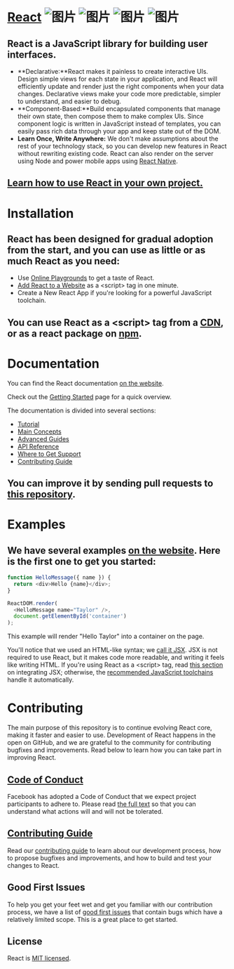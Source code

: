 # [React](https://reactjs.org/) ![图片](https://camo.githubusercontent.com/890acbdcb87868b382af9a4b1fac507b9659d9bf/68747470733a2f2f696d672e736869656c64732e696f2f62616467652f6c6963656e73652d4d49542d626c75652e737667) ![图片](https://camo.githubusercontent.com/ecb8a503e646dc22ccb59b73ba287c5229580f49/68747470733a2f2f696d672e736869656c64732e696f2f6e706d2f762f72656163742e7376673f7374796c653d666c6174) ![图片](https://camo.githubusercontent.com/bfd84ed5d0e5c8d97aea6d7a83aed84ba1a0b191/68747470733a2f2f636972636c6563692e636f6d2f67682f66616365626f6f6b2f72656163742e7376673f7374796c653d736869656c6426636972636c652d746f6b656e3d3a636972636c652d746f6b656e) ![图片](https://camo.githubusercontent.com/d4e0f63e9613ee474a7dfdc23c240b9795712c96/68747470733a2f2f696d672e736869656c64732e696f2f62616467652f5052732d77656c636f6d652d627269676874677265656e2e737667)
## React is a JavaScript library for building user interfaces.

* **Declarative:**React makes it painless to create interactive UIs. Design simple views for each state in your application, and React will efficiently update and render just the right components when your data changes. Declarative views make your code more predictable, simpler to understand, and easier to debug.
* **Component-Based:**Build encapsulated components that manage their own state, then compose them to make complex UIs. Since component logic is written in JavaScript instead of templates, you can easily pass rich data through your app and keep state out of the DOM.
* **Learn Once, Write Anywhere:**
We don't make assumptions about the rest of your technology stack, so you can develop new features in React without rewriting existing code. React can also render on the server using Node and power mobile apps using [React Native](https://reactnative.dev/).
## [Learn how to use React in your own project.](https://reactjs.org/docs/getting-started.html)
# Installation
## React has been designed for gradual adoption from the start, and **you can use as little or as much React as you need:**
* Use [Online Playgrounds]() to get a taste of React.
* [Add React to a Website]() as a \<script> tag in one minute.
* Create a New React App if you're looking for a powerful JavaScript toolchain.
## You can use React as a \<script> tag from a [CDN](), or as a react package on [npm]().
# Documentation
You can find the React documentation [on the website]().

Check out the [Getting Started]() page for a quick overview.

The documentation is divided into several sections:
* [Tutorial]()
* [Main Concepts]()
* [Advanced Guides]()
* [API Reference]()
* [Where to Get Support]()
* [Contributing Guide]()

## You can improve it by sending pull requests to [this repository]().

# Examples

## We have several examples [on the website](). Here is the first one to get you started:
```js
function HelloMessage({ name }) {
  return <div>Hello {name}</div>;
}

ReactDOM.render(
  <HelloMessage name="Taylor" />,
  document.getElementById('container')
);
```
This example will render "Hello Taylor" into a container on the page.

You'll notice that we used an HTML-like syntax; we [call it JSX](). JSX is not required to use React, but it makes code more readable, and writing it feels like writing HTML. If you're using React as a \<script> tag, read [this section]() on integrating JSX; otherwise, the [recommended JavaScript toolchains]() handle it automatically.

# Contributing

The main purpose of this repository is to continue evolving React core, making it faster and easier to use. Development of React happens in the open on GitHub, and we are grateful to the community for contributing bugfixes and improvements. Read below to learn how you can take part in improving React.

## [Code of Conduct]()

Facebook has adopted a Code of Conduct that we expect project participants to adhere to. Please read [the full text]() so that you can understand what actions will and will not be tolerated.
## [Contributing Guide]() 
Read our [contributing guide]() to learn about our development process, how to propose bugfixes and improvements, and how to build and test your changes to React.
## Good First Issues
To help you get your feet wet and get you familiar with our contribution process, we have a list of [good first issues]() that contain bugs which have a relatively limited scope. This is a great place to get started.
## License
React is [MIT licensed]().